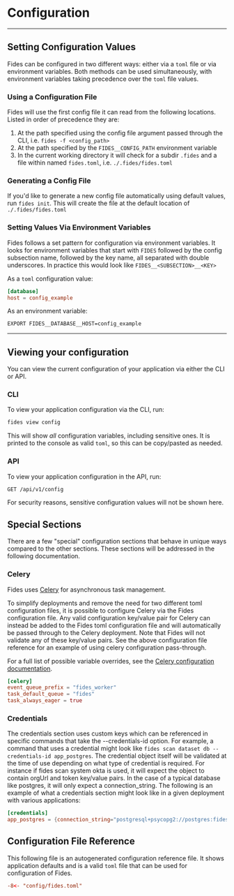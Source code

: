 # Configuration

---

## Setting Configuration Values

Fides can be configured in two different ways: either via a `toml` file or via environment variables.
Both methods can be used simultaneously, with environment variables taking precedence over the `toml` file values.

### Using a Configuration File

Fides will use the first config file it can read from the following locations. Listed in order of precedence they are:

1. At the path specified using the config file argument passed through the CLI, i.e. `fides -f <config_path>`
1. At the path specified by the `FIDES__CONFIG_PATH` environment variable
1. In the current working directory it will check for a subdir `.fides` and a file within named `fides.toml`, i.e. `./.fides/fides.toml`

### Generating a Config File

If you'd like to generate a new config file automatically using default values, run `fides init`.
This will create the file at the default location of `./.fides/fides.toml`

### Setting Values Via Environment Variables

Fides follows a set pattern for configuration via environment variables.
It looks for environment variables that start with `FIDES` followed by the config subsection name, followed by the key name, all separated with double underscores.
In practice this would look like `FIDES__<SUBSECTION>__<KEY>`

As a `toml` configuration value:

```toml
[database]
host = config_example
```

As an environment variable:

```sh
EXPORT FIDES__DATABASE__HOST=config_example
```

---

## Viewing your configuration

You can view the current configuration of your application via either the CLI or API.

### CLI

To view your application configuration via the CLI, run:

```sh
fides view config
```

This will show _all_ configuration variables, including sensitive ones.
It is printed to the console as valid `toml`, so this can be copy/pasted as needed.

### API

To view your application configuration in the API, run:

```sh
GET /api/v1/config
```

For security reasons, sensitive configuration values will not be shown here.

## Special Sections

There are a few "special" configuration sections that behave in unique ways compared to the other sections. These sections will be addressed in the following documentation.

### Celery

Fides uses [Celery](https://docs.celeryq.dev/en/stable/index.html) for asynchronous task management.

To simplify deployments and remove the need for two different toml configuration files, it is possible to configure Celery via the Fides configuration file. Any valid configuration key/value pair for Celery can instead be added to the Fides toml configuration file and will automatically be passed through to the Celery deployment. Note that Fides will not validate any of these key/value pairs. See the above configuration file reference for an example of using celery configuration pass-through.

For a full list of possible variable overrides, see the [Celery configuration documentation](https://docs.celeryq.dev/en/stable/userguide/configuration.html).

```toml title="Example Celery Section"
[celery]
event_queue_prefix = "fides_worker"
task_default_queue = "fides"
task_always_eager = true
```

### Credentials

The credentials section uses custom keys which can be referenced in specific commands that take the --credentials-id option. For example, a command that uses a credential might look like `fides scan dataset db --credentials-id app_postgres`. The credential object itself will be validated at the time of use depending on what type of credential is required. For instance if fides scan system okta is used, it will expect the object to contain orgUrl and token key/value pairs. In the case of a typical database like postgres, it will only expect a connection_string. The following is an example of what a credentials section might look like in a given deployment with various applications:

```toml title="Example Credentials Section"
[credentials]
app_postgres = {connection_string="postgresql+psycopg2://postgres:fides@fides-db:5432/fides"}
```

## Configuration File Reference

This following file is an autogenerated configuration reference file. It shows application defaults and is a valid `toml` file that can be used for configuration of Fides.

```toml title="fides.toml"
-8<- "config/fides.toml"
```
